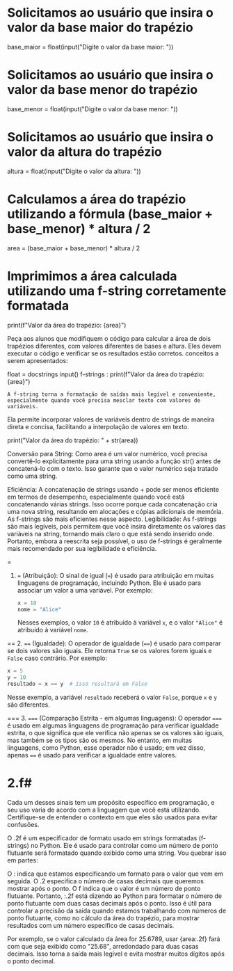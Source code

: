 # Solicitamos ao usuário que insira o valor da base maior do trapézio
base_maior = float(input("Digite o valor da base maior: "))

# Solicitamos ao usuário que insira o valor da base menor do trapézio
base_menor = float(input("Digite o valor da base menor: "))

# Solicitamos ao usuário que insira o valor da altura do trapézio
altura = float(input("Digite o valor da altura: "))

# Calculamos a área do trapézio utilizando a fórmula (base_maior + base_menor) * altura / 2
area = (base_maior + base_menor) * altura / 2

# Imprimimos a área calculada utilizando uma f-string corretamente formatada
print(f"Valor da área do trapézio: {area}")


Peça aos alunos que modifiquem o código para calcular a área de dois trapézios diferentes, com valores diferentes de bases e altura.
Eles devem executar o código e verificar se os resultados estão corretos.
conceitos a serem apresentados:

float = docstrings
input()
f-strings : print(f"Valor da área do trapézio: {area}")

	A f-string torna a formatação de saídas mais legível e conveniente, especialmente quando você precisa mesclar texto com valores de variáveis.
Ela permite incorporar valores de variáveis dentro de strings de maneira direta e concisa, facilitando a interpolação de valores em texto.

print("Valor da área do trapézio: " + str(area))

Conversão para String: Como area é um valor numérico, você precisa convertê-lo explicitamente para uma string usando a função str() antes de concatená-lo com o texto. Isso garante que o valor numérico seja tratado como uma string.


Eficiência: A concatenação de strings usando + pode ser menos eficiente em termos de desempenho, especialmente quando você está concatenando várias strings. Isso ocorre porque cada concatenação cria uma nova string, resultando em alocações e cópias adicionais de memória. As f-strings são mais eficientes nesse aspecto.
Legibilidade: As f-strings são mais legíveis, pois permitem que você insira diretamente os valores das variáveis na string, tornando mais claro o que está sendo inserido onde.
Portanto, embora a reescrita seja possível, o uso de f-strings é geralmente mais recomendado por sua legibilidade e eficiência.


=

1. `=` (Atribuição):
   O sinal de igual (`=`) é usado para atribuição em muitas linguagens de programação, incluindo Python. Ele é usado para associar um valor a uma variável. Por exemplo:
   
   ```python
   x = 10
   nome = "Alice"
   ```

   Nesses exemplos, o valor `10` é atribuído à variável `x`, e o valor `"Alice"` é atribuído à variável `nome`.



== 
2. `==` (Igualdade):
   O operador de igualdade (`==`) é usado para comparar se dois valores são iguais. Ele retorna `True` se os valores forem iguais e `False` caso contrário. Por exemplo:
   
   ```python
   x = 5
   y = 10
   resultado = x == y  # Isso resultará em False
   ```

   Nesse exemplo, a variável `resultado` receberá o valor `False`, porque `x` e `y` são diferentes.




===
3. `===` (Comparação Estrita - em algumas linguagens):
   O operador `===` é usado em algumas linguagens de programação para verificar igualdade estrita, o que significa que ele verifica não apenas se os valores são iguais, mas também se os tipos são os mesmos. No entanto, em muitas linguagens, como Python, esse operador não é usado; em vez disso, apenas `==` é usado para verificar a igualdade entre valores.

# 2.f#
Cada um desses sinais tem um propósito específico em programação, e seu uso varia de acordo com a linguagem que você está utilizando. Certifique-se de entender o contexto em que eles são usados para evitar confusões.

O .2f é um especificador de formato usado em strings formatadas (f-strings) no Python. Ele é usado para controlar como um número de ponto flutuante será formatado quando exibido como uma string. Vou quebrar isso em partes:

O : indica que estamos especificando um formato para o valor que vem em seguida.
O .2 especifica o número de casas decimais que queremos mostrar após o ponto.
O f indica que o valor é um número de ponto flutuante.
Portanto, :.2f está dizendo ao Python para formatar o número de ponto flutuante com duas casas decimais após o ponto. Isso é útil para controlar a precisão da saída quando estamos trabalhando com números de ponto flutuante, como no cálculo da área do trapézio, para mostrar resultados com um número específico de casas decimais.

Por exemplo, se o valor calculado da área for 25.6789, usar {area:.2f} fará com que seja exibido como "25.68", arredondado para duas casas decimais. Isso torna a saída mais legível e evita mostrar muitos dígitos após o ponto decimal.